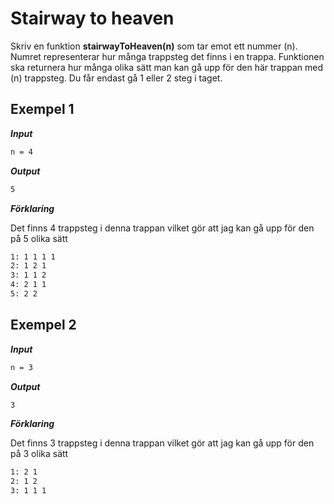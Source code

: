 # Stairway to heaven

Skriv en funktion **stairwayToHeaven(n)** som tar emot ett nummer (n). Numret representerar hur många trappsteg det finns i en trappa. Funktionen ska returnera hur många olika sätt man kan gå upp för den här trappan med (n) trappsteg. Du får endast gå 1 eller 2 steg i taget.

## Exempel 1

**_Input_**

```bash
n = 4
```

**_Output_**

```bash
5
```

**_Förklaring_**

Det finns 4 trappsteg i denna trappan vilket gör att jag kan gå upp för den på 5 olika sätt

```bash
1: 1 1 1 1
2: 1 2 1
3: 1 1 2
4: 2 1 1
5: 2 2
```

## Exempel 2

**_Input_**

```bash
n = 3
```

**_Output_**

```bash
3
```

**_Förklaring_**

Det finns 3 trappsteg i denna trappan vilket gör att jag kan gå upp för den på 3 olika sätt

```bash
1: 2 1
2: 1 2
3: 1 1 1
```
